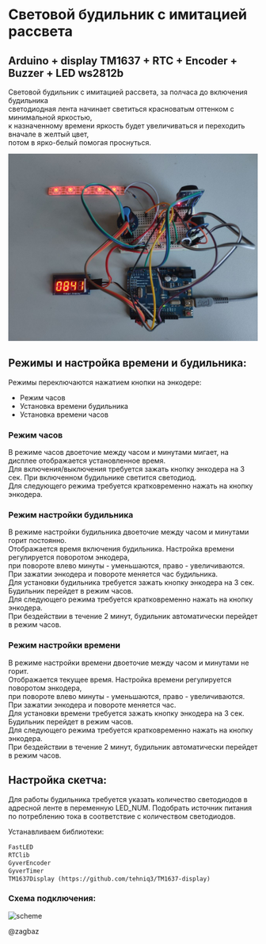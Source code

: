 # Световой будильник с имитацией рассвета
## Arduino + display TM1637 + RTC + Encoder + Buzzer + LED ws2812b
Световой будильник с имитацией рассвета, за полчаса до включения будильника  
светодиодная лента начинает светиться красноватым оттенком с минимальной яркостью,  
к назначенному времени яркость будет увеличиваться и переходить вначале в желтый цвет,   
потом в ярко-белый помогая проснуться.  

![layout](https://github.com/ZagBaZ/Arduino_project/blob/main/Sunrise_AlarmClock/images/layout.jpg)

## Режимы и настройка времени и будильника:
Режимы переключаются нажатием кнопки на энкодере:  

- Режим часов  
- Установка времени будильника  
- Установка времени часов  

### Режим часов
В режиме часов двоеточие между часом и минутами мигает, на дисплее отображается установленное время.  
Для включения/выключения требуется зажать кнопку энкодера на 3 сек. При включенном будильнике светится светодиод.  
Для следующего режима требуется кратковременно нажать на кнопку энкодера.  

### Режим настройки будильника
В режиме настройки будильника двоеточие между часом и минутами горит постоянно.  
Отображается время включения будильника. Настройка времени регулируется поворотом энкодера,  
при повороте влево минуты - уменьшаются, право - увеличиваются. При зажатии энкодера и повороте меняется час будильника.  
Для установки будильника требуется зажать кнопку энкодера на 3 сек. Будильник перейдет в режим часов.  
Для следующего режима требуется кратковременно нажать на кнопку энкодера.  
При бездействии в течение 2 минут, будильник автоматически перейдет в режим часов.  

### Режим настройки времени
В режиме настройки времени двоеточие между часом и минутами  не горит.  
Отображается текущее время. Настройка времени регулируется поворотом энкодера,  
при повороте влево минуты - уменьшаются, право - увеличиваются. При зажатии энкодера и повороте меняется час.  
Для установки времени требуется зажать кнопку энкодера на 3 сек. Будильник перейдет в режим часов.  
Для следующего режима требуется кратковременно нажать на кнопку энкодера.   
При бездействии в течение 2 минут, будильник автоматически перейдет в режим часов.  


## Настройка скетча:

Для работы будильника требуется указать количество светодиодов в адресной ленте в переменную LED_NUM.
Подобрать источник питания по потреблению тока в соответствие с количеством светодиодов. 

Устанавливаем библиотеки:
```
FastLED
RTClib
GyverEncoder
GyverTimer
TM1637Display (https://github.com/tehniq3/TM1637-display)
```

### Схема подключения:
![scheme](hhtps://github.com/ZagBaZ/Arduino_project/blob/main/Sunrise_AlarmClock/images/Scheme.jpg)

@zagbaz
